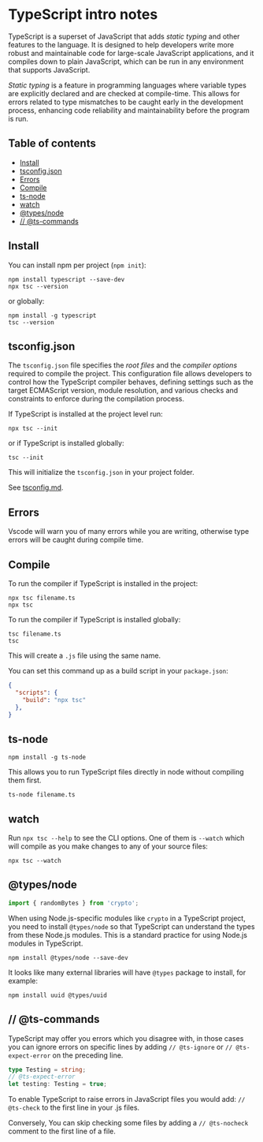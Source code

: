 # TypeScript intro notes

TypeScript is a superset of JavaScript that adds *static typing* and other features to the language. It is designed to help developers write more robust and maintainable code for large-scale JavaScript applications, and it compiles down to plain JavaScript, which can be run in any environment that supports JavaScript.

*Static typing* is a feature in programming languages where variable types are explicitly declared and are checked at compile-time. This allows for errors related to type mismatches to be caught early in the development process, enhancing code reliability and maintainability before the program is run.

## Table of contents

<!-- toc -->

- [Install](#install)
- [tsconfig.json](#tsconfigjson)
- [Errors](#errors)
- [Compile](#compile)
- [ts-node](#ts-node)
- [watch](#watch)
- [@types/node](#typesnode)
- [// @ts-commands](#-ts-commands)

<!-- tocstop -->

## Install

You can install npm per project (`npm init`):

```
npm install typescript --save-dev
npx tsc --version
```

or globally: 

```
npm install -g typescript
tsc --version
```

## tsconfig.json

The `tsconfig.json` file specifies the *root files* and the *compiler options* required to compile the project. This configuration file allows developers to control how the TypeScript compiler behaves, defining settings such as the target ECMAScript version, module resolution, and various checks and constraints to enforce during the compilation process.

If TypeScript is installed at the project level run:

```
npx tsc --init
```

or if TypeScript is installed globally: 

```
tsc --init
``` 

This will initialize the `tsconfig.json` in your project folder.

See [tsconfig.md](tsconfig.md).

## Errors 

Vscode will warn you of many errors while you are writing, otherwise type errors will be caught during compile time.

## Compile

To run the compiler if TypeScript is installed in the project:

```
npx tsc filename.ts
npx tsc
```

To run the compiler if TypeScript is installed globally:

```
tsc filename.ts
tsc
```

This will create a `.js` file using the same name.

You can set this command up as a build script in your `package.json`:

```json
{
  "scripts": {
    "build": "npx tsc"
  },
}
```

## ts-node 

```
npm install -g ts-node
```

This allows you to run TypeScript files directly in node without compiling them first.

```
ts-node filename.ts
```

## watch

Run `npx tsc --help` to see the CLI options. One of them is `--watch` which will compile as you make changes to any of your source files:

```
npx tsc --watch
```

## @types/node

```typescript
import { randomBytes } from 'crypto';
```

When using Node.js-specific modules like `crypto` in a TypeScript project, you need to install `@types/node` so that TypeScript can understand the types from these Node.js modules. This is a standard practice for using Node.js modules in TypeScript.

```
npm install @types/node --save-dev
```

It looks like many external libraries will have `@types` package to install, for example:

```
npm install uuid @types/uuid
```

## // @ts-commands

TypeScript may offer you errors which you disagree with, in those cases you can ignore errors on specific lines by adding `// @ts-ignore` or `// @ts-expect-error` on the preceding line.

```typescript
type Testing = string;
// @ts-expect-error
let testing: Testing = true;
```

To enable TypeScript to raise errors in JavaScript files you would add: `// @ts-check` to the first line in your .js files.

Conversely, You can skip checking some files by adding a `// @ts-nocheck` comment to the first line of a file.


